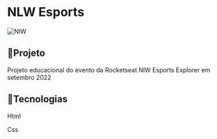 # NLW Esports
![NlW](https://user-images.githubusercontent.com/116680360/197870425-99cb2850-8685-413f-ba1c-f1768e20ae7b.png)
<h2>&#128640;Projeto</h2>
<p>Projeto educacional do evento da Rocketseat NlW Esports Explorer em setembro 2022 </p>

<h2>&#128640;Tecnologias</h2>
<p>Html</p>
<p>Css</p>
